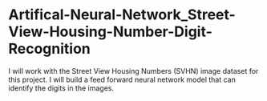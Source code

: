 # Artifical-Neural-Network_Street-View-Housing-Number-Digit-Recognition
I will work with the Street View Housing Numbers (SVHN) image dataset for this project. I will build a feed forward neural network model that can identify the digits in the images. 
